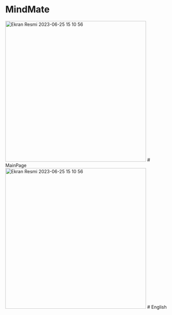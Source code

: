 # MindMate
<img width="438" alt="Ekran Resmi 2023-06-25 15 10 56" src="https://github.com/muratkucuk099/MindMate/assets/74858113/b221fc41-32c3-4d26-b955-3545356b389a">
# MainPage
<img width="438" alt="Ekran Resmi 2023-06-25 15 10 56" src="https://github.com/muratkucuk099/MindMate/assets/74858113/b221fc41-32c3-4d26-b955-3545356b389a">
# English

